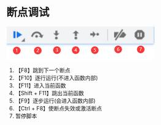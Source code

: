 # 断点调试

![inheritAttrs: true](./images/debugger-01.png)

1. 【F8】跳到下一个断点
2. 【F10】逐行运行(不进入函数内部)
3. 【F11】进入当前函数
4. 【Shift + F11】跳出当前函数
5. 【F9】逐步运行(会进入函数内部)
6. 【Ctrl + F8】使断点失效或激活断点
7. 暂停脚本